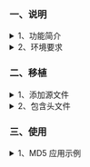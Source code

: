 ﻿<!-- +++
author = "XT"
comments = false
date  = "2023-02-24"
draft = false
share = false
image = ""
menu  = ""
slug  = ""
title = "MD5、AES、DES 摘要/加密算法"
+++ -->

### 一、说明

<details close=""><summary>1、功能简介</summary>

* MD5　不可逆过程的摘要算法，结果是 128位【16字节】，主要用途有：验证消息完整性，安全访问认证，数据签名。
* AES　新一代的对称加密算法，密钥长度可以选择 128位【16字节】，192位【24字节】和 256位【32字节】密钥。
* DES　比较老的对称加密算法，密钥长度是 56位【7字节】。一共有三个参数入口：原文，密钥，加密模式。
* 3DES 比较老的对称加密算法，加长了密钥长度，可以为 112位【14字节】 或 168位【21字节】。
* RSA　非对称加密。

常用加密解密算法介绍和使用：【[网文](https://blog.csdn.net/lgxzzz/article/details/124896121)】  
本模块中的 MD5 原作者可能是：【[仓库](https://github.com/talent518/md5)】  
本模块中的 AES 原作者可能是：【[仓库](https://github.com/matt-wu/AES)】  

</details>

<details close=""><summary>2、环境要求</summary>

|  环境  |  要求  |
| :----- | :----- |
| 软件环境 | 无特别要求 |
| 硬件环境 | 有一定要求 |
| 依赖环境 | 无特别要求 |

</details>

### 二、移植

<details close=""><summary>1、添加源文件</summary>

将模块源文件、文件包含路径添加到工程，示例：

![添加源文件到工程](./img/20230224_2_01.png)

</details>

<details close=""><summary>2、包含头文件</summary>

在使用模块的应用程序中加入头文件包含，示例：  

```c
#include "md5.h"
#include "rijndael.h"
#include "3des.h"
```

</details>

### 三、使用

<details close=""><summary>1、MD5 应用示例</summary>

```c
#include "md5.h"

MD5_CTX md5; //MD5对象
unsigned char datasrc[13] = {12, 222, 11, 83, 4, 5, 189, 21, 48}; //要运算的数据
unsigned char decrypt[16]; //结果寄存器

//每次运算 MD5 码，必须依次调用 3 个函数进行操作
MD5Init(&md5);                             //初始化
MD5Update(&md5, datasrc, sizeof(datasrc)); //导入数据（此处可以多次导入多段数据）
MD5Final(&md5, decrypt);                   //计算并输出 16 字节 MD5 到 decrypt[]

```

</details>